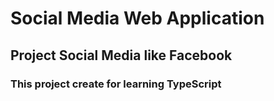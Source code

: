 # Social Media Web Application
## Project Social Media like Facebook
### This project create for learning TypeScript 
